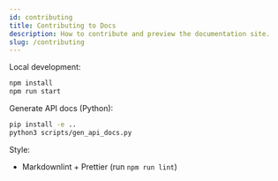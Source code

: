 ```yaml
---
id: contributing
title: Contributing to Docs
description: How to contribute and preview the documentation site.
slug: /contributing
---
```


Local development:

```bash
npm install
npm run start
```

Generate API docs (Python):

```bash
pip install -e ..
python3 scripts/gen_api_docs.py
```

Style:

- Markdownlint + Prettier (run `npm run lint`)

